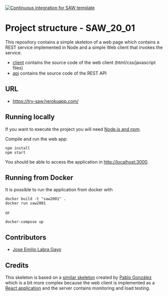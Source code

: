 [![Continuous integration for SAW template](https://github.com/sawmti/saw20_01/actions/workflows/ci.yml/badge.svg)](https://github.com/sawmti/saw20_01/actions/workflows/ci.yml)

# Project structure - SAW_20_01

This repository contains a simple skeleton of a web page which contains a REST service implemented in Node and a simple Web client that invokes the service. 

- [client](https://github.com/sawmti/saw20_0/tree/main/client) contains the source code of the web client (html/css/javascript files)
- [api](https://github.com/sawmti/saw20_0/tree/main/api) contains the source code of the REST API

## URL

- https://try-saw.herokuapp.com/

## Running locally

If you want to execute the project you will need 
[Node.js and npm](https://www.npmjs.com/get-npm). 

Compile and run the web app:

```
npm install
npm start
```

You should be able to access the application in [http://localhost:3000](http://localhost:3000).

## Running from Docker

It is possible to run the application from docker with

```
docker build -t "saw2001" .
docker run saw2001
```

or 

```
docker-compose up
```

## Contributors

- [Jose Emilio Labra Gayo](http://labra.weso.es)

## Credits

This skeleton is based on a [similar skeleton](https://github.com/Arquisoft/radarin_0) created by [Pablo González](https://github.com/pglez82) which is a bit more complex because the web client is implemented as a [React application](https://reactjs.org/) and the server contains monitoring and load testing.
